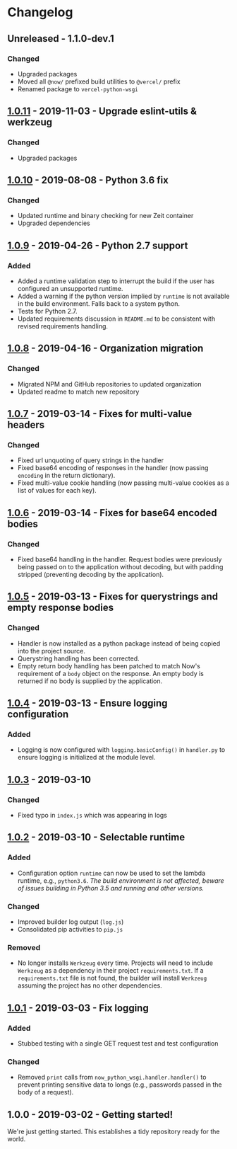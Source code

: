 # Changelog

## Unreleased - 1.1.0-dev.1

### Changed
- Upgraded packages
- Moved all `@now/` prefixed build utilities to `@vercel/` prefix
- Renamed package to `vercel-python-wsgi`


## [1.0.11] - 2019-11-03 - Upgrade eslint-utils & werkzeug

### Changed
- Upgraded packages


## [1.0.10] - 2019-08-08 - Python 3.6 fix

### Changed
- Updated runtime and binary checking for new Zeit container
- Upgraded dependencies


## [1.0.9] - 2019-04-26 - Python 2.7 support

### Added
- Added a runtime validation step to interrupt the build if the user has
   configured an unsupported runtime.
- Added a warning if the python version implied by `runtime` is not available in
   the build environment. Falls back to a system python.
- Tests for Python 2.7.
- Updated requirements discussion in `README.md` to be consistent with revised
   requirements handling.


## [1.0.8] - 2019-04-16 - Organization migration

### Changed
- Migrated NPM and GitHub repositories to updated organization
- Updated readme to match new repository


## [1.0.7] - 2019-03-14 - Fixes for multi-value headers

### Changed
- Fixed url unquoting of query strings in the handler
- Fixed base64 encoding of responses in the handler (now passing `encoding` in
   the return dictionary).
- Fixed multi-value cookie handling (now passing multi-value cookies as a list
   of values for each key).


## [1.0.6] - 2019-03-14 - Fixes for base64 encoded bodies

### Changed
- Fixed base64 handling in the handler. Request bodies were previously being
   passed on to the application without decoding, but with padding stripped
   (preventing decoding by the application).


## [1.0.5] - 2019-03-13 - Fixes for querystrings and empty response bodies

### Changed
- Handler is now installed as a python package instead of being copied into the
   project source.
- Querystring handling has been corrected.
- Empty return body handling has been patched to match Now's requirement of a
   `body` object on the response. An empty body is returned if no body is
   supplied by the application.


## [1.0.4] - 2019-03-13 - Ensure logging configuration

### Added
- Logging is now configured with `logging.basicConfig()` in `handler.py` to
   ensure logging is initialized at the module level.


## [1.0.3] - 2019-03-10

### Changed
- Fixed typo in `index.js` which was appearing in logs


## [1.0.2] - 2019-03-10 - Selectable runtime

### Added
- Configuration option `runtime` can now be used to set the lambda runtime,
   e.g., `python3.6`. *The build environment is not affected, beware of
   issues building in Python 3.5 and running and other versions.*

### Changed
- Improved builder log output (`log.js`)
- Consolidated pip activities to `pip.js`

### Removed
- No longer installs `Werkzeug` every time. Projects will need to include
   `Werkzeug` as a dependency in their project `requirements.txt`. If a
   `requirements.txt` file is not found, the builder will install `Werkzeug`
   assuming the project has no other dependencies.


## [1.0.1] - 2019-03-03 - Fix logging

### Added
- Stubbed testing with a single GET request test and test configuration

### Changed
- Removed `print` calls from `now_python_wsgi.handler.handler()` to prevent
   printing sensitive data to longs (e.g., passwords passed in the body of a
   request).


## 1.0.0 - 2019-03-02 - Getting started!
We're just getting started. This establishes a tidy repository ready for the
world.


[1.0.11]: https://github.com/ardnt/now-python-wsgi/compage/v1.0.10...v1.0.11
[1.0.10]: https://github.com/ardnt/now-python-wsgi/compare/v1.0.9...v1.0.10
[1.0.9]: https://github.com/ardnt/now-python-wsgi/compare/v1.0.8...v1.0.9
[1.0.8]: https://github.com/ardnt/now-python-wsgi/compare/v1.0.7...v1.0.8
[1.0.7]: https://github.com/ardent-co/now-python-wsgi/compare/v1.0.6...v1.0.7
[1.0.6]: https://github.com/ardent-co/now-python-wsgi/compare/v1.0.5...v1.0.6
[1.0.5]: https://github.com/ardent-co/now-python-wsgi/compare/v1.0.4...v1.0.5
[1.0.4]: https://github.com/ardent-co/now-python-wsgi/compare/v1.0.3...v1.0.4
[1.0.3]: https://github.com/ardent-co/now-python-wsgi/compare/v1.0.2...v1.0.3
[1.0.2]: https://github.com/ardent-co/now-python-wsgi/compare/v1.0.1...v1.0.2
[1.0.1]: https://github.com/ardent-co/now-python-wsgi/compare/v1.0.0...v1.0.1
